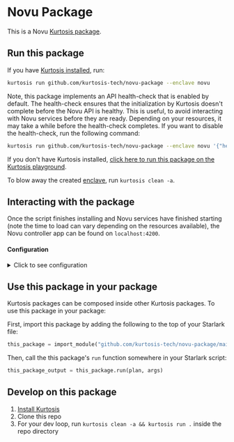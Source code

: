 Novu Package
============
This is a Novu [Kurtosis package](https://docs.kurtosis.com/concepts-reference/packages).

Run this package
----------------
If you have [Kurtosis installed][install-kurtosis], run:

```bash
kurtosis run github.com/kurtosis-tech/novu-package --enclave novu
```

Note, this package implements an API health-check that is enabled by default. 
The health-check ensures that the initialization by Kurtosis doesn't complete before the Novu API is healthy.
This is useful, to avoid interacting with Novu services before they are ready. 
Depending on your resources, it may take a while before the health-check completes. 
If you want to disable the health-check, run the following command:

```bash
kurtosis run github.com/kurtosis-tech/novu-package --enclave novu '{"health_check":false}'
```

<!-- TODO Add a URL-encoded version of github.com/YOURUSER/THISREPO to right after "KURTOSIS_PACKAGE_LOCATOR=" in the link below -->
<!-- TODO You can URL-encode a string using https://www.urlencoder.org/ -->
If you don't have Kurtosis installed, [click here to run this package on the Kurtosis playground](https://gitpod.io/#KURTOSIS_PACKAGE_LOCATOR=github.com%2Fkurtosis-tech%2Fnovu-package/https://github.com/kurtosis-tech/playground-gitpod).

To blow away the created [enclave][enclaves-reference], run `kurtosis clean -a`.

## Interacting with the package

Once the script finishes installing and Novu services have finished starting (note the time to load can vary depending on the resources available),
the Novu controller app can be found on `localhost:4200`.  

#### Configuration

<details>
    <summary>Click to see configuration</summary>

You can configure this package using the JSON structure below. The default values for each parameter are shown.

NOTE: the `//` lines are not valid JSON; you will need to remove them!

<!-- TODO Parameterize your package as you prefer; see https://docs.kurtosis.com/next/concepts-reference/args for more -->
```javascript
{
    // The name to print
    "name": "John Snow"
}
```

The arguments can then be passed in to `kurtosis run`.

For example:

<!-- TODO replace YOURUSER and THISREPO with the correct values -->
```bash
kurtosis run github.com/kurtosis-tech/novu-package '{"name":"Maynard James Keenan"}'
```

You can also store the JSON args in a file, and use command expansion to slot them in:

<!-- TODO replace YOURUSER and THISREPO with the correct values -->
```bash
kurtosis run github.com/kurtosis-tech/novu-package "$(cat args.json)"
```

</details>

Use this package in your package
--------------------------------
Kurtosis packages can be composed inside other Kurtosis packages. To use this package in your package:

<!-- TODO Replace YOURUSER and THISREPO with the correct values! -->
First, import this package by adding the following to the top of your Starlark file:

```python
this_package = import_module("github.com/kurtosis-tech/novu-package/main.star")
```

Then, call the this package's `run` function somewhere in your Starlark script:

```python
this_package_output = this_package.run(plan, args)
```

Develop on this package
-----------------------
1. [Install Kurtosis][install-kurtosis]
1. Clone this repo
1. For your dev loop, run `kurtosis clean -a && kurtosis run .` inside the repo directory


<!-------------------------------- LINKS ------------------------------->
[install-kurtosis]: https://docs.kurtosis.com/install
[enclaves-reference]: https://docs.kurtosis.com/concepts-reference/enclaves
